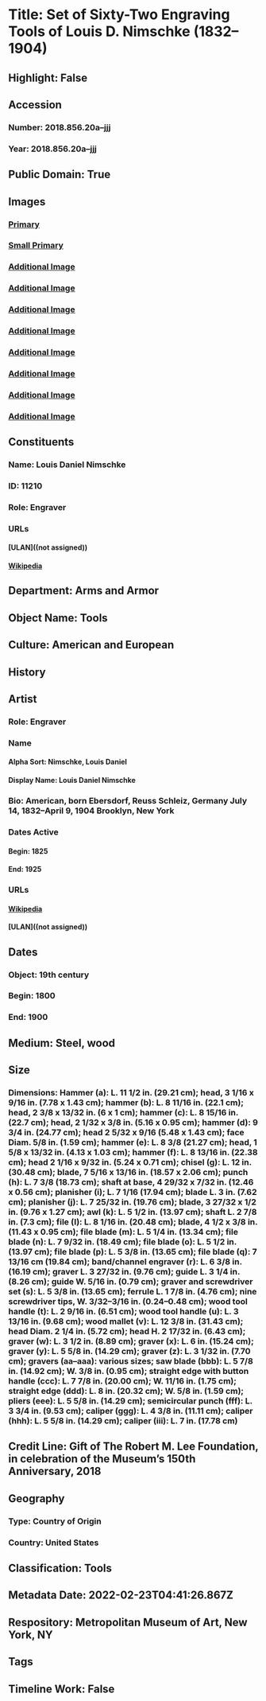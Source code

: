 # Title: Set of Sixty-Two Engraving Tools of Louis D. Nimschke (1832–1904)
## Highlight: False
## Accession
### Number: 2018.856.20a–jjj
### Year: 2018.856.20a–jjj
## Public Domain: True
## Images
### [Primary](https://images.metmuseum.org/CRDImages/aa/original/DP-17854-001.jpg)
### [Small Primary](https://images.metmuseum.org/CRDImages/aa/web-large/DP-17854-001.jpg)
### [Additional Image](https://images.metmuseum.org/CRDImages/aa/original/DP-17854-002.jpg)
### [Additional Image](https://images.metmuseum.org/CRDImages/aa/original/DP-17854-003.jpg)
### [Additional Image](https://images.metmuseum.org/CRDImages/aa/original/DP-17854-004.jpg)
### [Additional Image](https://images.metmuseum.org/CRDImages/aa/original/DP-17854-005.jpg)
### [Additional Image](https://images.metmuseum.org/CRDImages/aa/original/DP-17854-006.jpg)
### [Additional Image](https://images.metmuseum.org/CRDImages/aa/original/DP-17854-007.jpg)
### [Additional Image](https://images.metmuseum.org/CRDImages/aa/original/DP-17854-008.jpg)
### [Additional Image](https://images.metmuseum.org/CRDImages/aa/original/DP-17854-009.jpg)
## Constituents
### Name: Louis Daniel Nimschke
### ID: 11210
### Role: Engraver
### URLs
#### [ULAN]((not assigned))
#### [Wikipedia](https://www.wikidata.org/wiki/Q16856682)
## Department: Arms and Armor
## Object Name: Tools
## Culture: American and European
## History
## Artist
### Role: Engraver
### Name
#### Alpha Sort: Nimschke, Louis Daniel
#### Display Name: Louis Daniel Nimschke
### Bio: American, born Ebersdorf, Reuss Schleiz, Germany July 14, 1832–April 9, 1904 Brooklyn, New York
### Dates Active
#### Begin: 1825
#### End: 1925
### URLs
#### [Wikipedia](https://www.wikidata.org/wiki/Q16856682)
#### [ULAN]((not assigned))
## Dates
### Object: 19th century
### Begin: 1800
### End: 1900
## Medium: Steel, wood
## Size
### Dimensions: Hammer (a): L. 11 1/2 in. (29.21 cm); head, 3 1/16 x 9/16 in. (7.78 x 1.43 cm); hammer (b): L. 8 11/16 in. (22.1 cm); head, 2 3/8 x 13/32 in. (6 x 1 cm); hammer (c): L. 8 15/16 in. (22.7 cm); head, 2 1/32 x 3/8 in. (5.16 x 0.95 cm); hammer (d): 9 3/4 in. (24.77 cm); head 2 5/32 x 9/16 (5.48 x 1.43 cm); face Diam. 5/8 in. (1.59 cm); hammer (e): L. 8 3/8 (21.27 cm); head, 1 5/8 x 13/32 in. (4.13 x 1.03 cm); hammer (f): L. 8 13/16 in. (22.38 cm); head 2 1/16 x 9/32 in. (5.24 x 0.71 cm); chisel (g): L. 12 in. (30.48 cm); blade, 7 5/16 x 13/16 in. (18.57 x 2.06 cm); punch (h): L. 7 3/8 (18.73 cm); shaft at base, 4 29/32 x 7/32 in. (12.46 x 0.56 cm); planisher (i); L. 7 1/16 (17.94 cm); blade L. 3 in. (7.62 cm); planisher (j): L. 7 25/32 in. (19.76 cm); blade, 3 27/32 x 1/2 in. (9.76 x 1.27 cm); awl (k): L. 5 1/2 in. (13.97 cm); shaft L. 2 7/8 in. (7.3 cm); file (l): L. 8 1/16 in. (20.48 cm); blade, 4 1/2 x 3/8 in. (11.43 x 0.95 cm); file blade (m): L. 5 1/4 in. (13.34 cm); file blade (n): L. 7 9/32 in. (18.49 cm); file blade (o): L. 5 1/2 in. (13.97 cm); file blade (p): L. 5 3/8 in. (13.65 cm); file blade (q): 7 13/16 cm (19.84 cm); band/channel engraver (r): L. 6 3/8 in. (16.19 cm); graver L. 3 27/32 in. (9.76 cm); guide L. 3 1/4 in. (8.26 cm); guide W. 5/16 in. (0.79 cm); graver and screwdriver set (s): L. 5 3/8 in. (13.65 cm); ferrule L. 1 7/8 in. (4.76 cm); nine screwdriver tips, W. 3/32–3/16 in. (0.24–0.48 cm); wood tool handle (t): L. 2 9/16 in. (6.51 cm); wood tool handle (u): L. 3 13/16 in. (9.68 cm); wood mallet (v): L. 12 3/8 in. (31.43 cm); head Diam. 2 1/4 in. (5.72 cm); head H. 2 17/32 in. (6.43 cm); graver (w): L. 3 1/2 in. (8.89 cm); graver (x): L. 6 in. (15.24 cm); graver (y): L. 5 5/8 in. (14.29 cm); graver (z): L. 3 1/32 in. (7.70 cm); gravers (aa–aaa): various sizes; saw blade (bbb): L. 5 7/8 in. (14.92 cm); W. 3/8 in. (0.95 cm); straight edge with button handle (ccc): L. 7 7/8 in. (20.00 cm); W. 11/16 in. (1.75 cm); straight edge (ddd): L. 8 in. (20.32 cm); W. 5/8 in. (1.59 cm); pliers (eee): L. 5 5/8 in. (14.29 cm); semicircular punch (fff): L. 3 3/4 in. (9.53 cm); caliper (ggg): L. 4 3/8 in. (11.11 cm); caliper (hhh): L. 5 5/8 in. (14.29 cm); caliper (iii): L. 7 in. (17.78 cm)
## Credit Line: Gift of The Robert M. Lee Foundation, in celebration of the Museum’s 150th Anniversary, 2018
## Geography
### Type: Country of Origin
### Country: United States
## Classification: Tools
## Metadata Date: 2022-02-23T04:41:26.867Z
## Respository: Metropolitan Museum of Art, New York, NY
## Tags
## Timeline Work: False